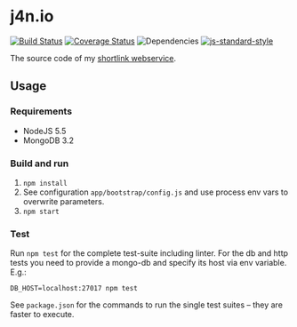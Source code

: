 # j4n.io

[![Build Status](https://api.travis-ci.org/jotaen/j4n.io.svg)](https://travis-ci.org/jotaen/j4n.io)
[![Coverage Status](https://coveralls.io/repos/github/jotaen/j4n.io/badge.svg?branch=master)](https://coveralls.io/github/jotaen/j4n.io?branch=master)
![Dependencies](https://david-dm.org/jotaen/j4n.io.svg)
[![js-standard-style](https://img.shields.io/badge/code%20style-standard-brightgreen.svg)](http://standardjs.com/)

The source code of my [shortlink webservice](http://blog.jotaen.net/Toqw4/lets-build-a-rest-service).

## Usage

### Requirements

- NodeJS 5.5
- MongoDB 3.2

### Build and run

1. `npm install`
2. See configuration `app/bootstrap/config.js` and use process env vars to overwrite parameters.
3. `npm start`


### Test

Run `npm test` for the complete test-suite including linter. For the db and http tests you need to provide a mongo-db and specify its host via env variable. E.g.:

`DB_HOST=localhost:27017 npm test`

See `package.json` for the commands to run the single test suites – they are faster to execute.
